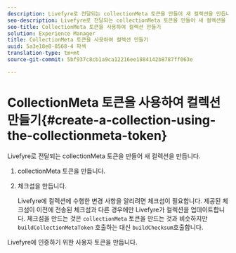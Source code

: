 ```yaml
---
description: Livefyre로 전달되는 collectionMeta 토큰을 만들어 새 컬렉션을 만듭니다.
seo-description: Livefyre로 전달되는 collectionMeta 토큰을 만들어 새 컬렉션을 만듭니다.
seo-title: CollectionMeta 토큰을 사용하여 컬렉션 만들기
solution: Experience Manager
title: CollectionMeta 토큰을 사용하여 컬렉션 만들기
uuid: 5a3e18e8-8568-4 파섹
translation-type: tm+mt
source-git-commit: 5bf937c8cb1a9ca12216ee1884142b8787ff063e

---
```



# CollectionMeta 토큰을 사용하여 컬렉션 만들기{#create-a-collection-using-the-collectionmeta-token}

Livefyre로 전달되는 collectionMeta 토큰을 만들어 새 컬렉션을 만듭니다.

1. collectionMeta 토큰을 만듭니다.
1. 체크섬을 만듭니다.

   Livefyre에 컬렉션에 수행한 변경 사항을 알리려면 체크섬이 필요합니다. 제공된 체크섬이 이전에 전송된 체크섬과 다른 경우에만 Livefyre가 컬렉션을 업데이트합니다. 체크섬을 만드는 것은 `collectionMeta` 토큰을 만드는 것과 비슷하지만 `buildCollectionMetaToken` 호출하는 대신 `buildChecksum`호출합니다.

Livefyre에 인증하기 위한 사용자 토큰을 만듭니다.
